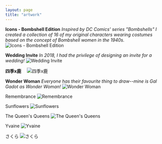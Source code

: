 ```yaml
---
layout: page
title: "artwork"
---
```


**Icons - Bombshell Edition**
_Inspired by DC Comics' series "Bombshells" I created a collection of 16 of my original characters wearing costumes based on the concept of Bombshell women in the 1940s._ 
![Icons - Bombshell Edition](/assets/artwork/IconsBombshellEdition.jpg)

**Wedding Invite**
_In 2018, I had the privilege of designing an invite for a wedding!_
![Wedding Invite](/assets/artwork/JenJakeInvite.jpg)

**四季x鹿**　
![四季x鹿](/assets/artwork/四季x鹿.jpg)

**Wonder Woman**
_Everyone has their favourite thing to draw--mine is Gal Gadot as Wonder Woman!_
![Wonder Woman](/assets/artwork/Wonder.jpg)

Remembrance
![Remembrance](/assets/artwork/Remembrance.jpg)

Sunflowers
![Sunflowers](/assets/artwork/Sunflowers.jpg)

The Queen's Queens
![The Queen's Queens](/assets/artwork/TheQueensQueens.jpg)

Yvaine
![Yvaine](/assets/artwork/Yvaine.jpg)

さくら
![さくら](/assets/artwork/さくら.jpg)